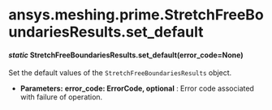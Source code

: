 # ansys.meshing.prime.StretchFreeBoundariesResults.set_default



#### *static* StretchFreeBoundariesResults.set_default(error_code=None)

Set the default values of the `StretchFreeBoundariesResults` object.

* **Parameters:**
  **error_code: ErrorCode, optional**
  : Error code associated with failure of operation.

<!-- !! processed by numpydoc !! -->
